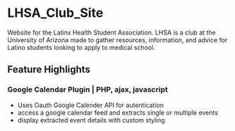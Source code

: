 # LHSA_Club_Site
Website for the Latinx Health Student Association. LHSA is a club at the University of Arizona made to gather resources, information, and advice for Latino students looking to apply to medical school.

## Feature Highlights

### Google Calendar Plugin | PHP, ajax, javascript
- Uses Oauth Google Calender API for autentication
- access a google calendar feed and extracts single or multiple events 
- display extracted event details with custom styling
